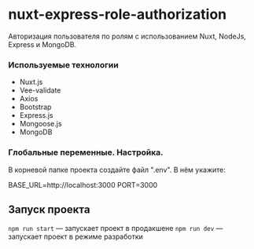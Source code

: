 # nuxt-express-role-authorization
Авторизация пользователя по ролям с использованием Nuxt, NodeJs, Express и MongoDB.
### Используемые технологии
+ Nuxt.js 
+ Vee-validate 
+ Axios
+ Bootstrap 
+ Express.js 
+ Mongoose.js 
+ MongoDB

### Глобальные переменные. Настройка.

В корневой папке проекта создайте файл ".env". В нём укажите:

BASE_URL=http://localhost:3000
PORT=3000

## Запуск проекта
`npm run start` — запускает проект в продакшене
`npm run dev` —  запускает проект в режиме разработки
